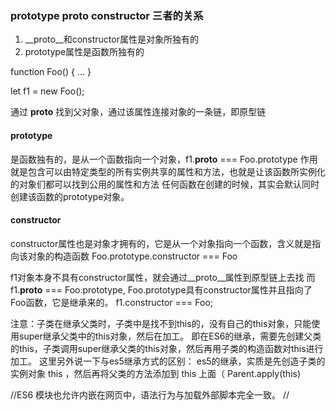 ### prototype __proto__ constructor 三者的关系
1. __proto__和constructor属性是对象所独有的
2. prototype属性是函数所独有的

function Foo() {
  ...
}

let f1 = new Foo();

通过 __proto__ 找到父对象，通过该属性连接对象的一条链，即原型链

#### prototype
是函数独有的，是从一个函数指向一个对象，f1.__proto__ === Foo.prototype
作用就是包含可以由特定类型的所有实例共享的属性和方法，也就是让该函数所实例化的对象们都可以找到公用的属性和方法
任何函数在创建的时候，其实会默认同时创建该函数的prototype对象。

#### constructor
constructor属性也是对象才拥有的，它是从一个对象指向一个函数，含义就是指向该对象的构造函数
Foo.prototype.constructor === Foo

f1对象本身不具有constructor属性，就会通过__proto__属性到原型链上去找
而f1.__proto__ === Foo.prototype, Foo.prototype具有constructor属性并且指向了Foo函数，它是继承来的。
f1.constructor === Foo;

注意：子类在继承父类时，子类中是找不到this的，没有自己的this对象，只能使用super继承父类中的this对象，然后在加工。
即在ES6的继承，需要先创建父类的this，子类调用super继承父类的this对象，然后再用子类的构造函数对this进行加工。
这里另外说一下与es5继承方式的区别：
es5的继承，实质是先创造子类的实例对象 this ，然后再将父类的方法添加到 this 上面（ Parent.apply(this)

 //ES6 模块也允许内嵌在网页中，语法行为与加载外部脚本完全一致。
   //<script type="module">
       import utils from "./utils.js";

       // other code
     </script>



